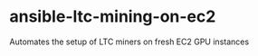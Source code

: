 ansible-ltc-mining-on-ec2
=========================

Automates the setup of LTC miners on fresh EC2 GPU instances
